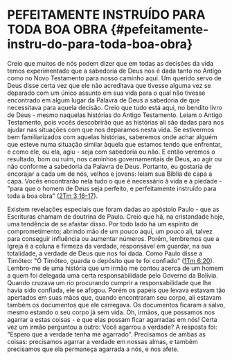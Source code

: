 # PEFEITAMENTE INSTRUÍDO PARA TODA BOA OBRA {#pefeitamente-instru-do-para-toda-boa-obra}

Creio que muitos de nós podem dizer que em todas as decisões da vida temos experimentado que a sabedoria de Deus nos é dada tanto no Antigo como no Novo Testamento para nosso caminho aqui. Um querido servo de Deus disse certa vez que ele não acreditava que tivesse alguma vez se deparado com um único assunto em sua vida para o qual não tivesse encontrado em algum lugar da Palavra de Deus a sabedoria de que necessitava para aquela decisão. Creio que tudo está aqui, no bendito livro de Deus - mesmo naquelas histórias do Antigo Testamento. Leiam o Antigo Testamento, pois vocês descobrirão que as histórias ali são dadas para nos ajudar nas situações com que nos deparamos nesta vida. Se estivermos bem familiarizados com aquelas histórias, saberemos onde achar alguém que esteve numa situação similar àquela que estamos tendo que enfrentar, e como ele, ou ela, agiu - seja com sabedoria ou não. E então veremos o resultado, bom ou ruim, nos caminhos governamentais de Deus, ao agir ou não conforme a sabedoria da Palavra de Deus. Portanto, eu gostaria de encorajar a cada um de nós, velhos e jovens: leiam sua Bíblia de capa a capa. Vocês encontrarão nela tudo o que é necessário à vida e à piedade - &quot;para que o homem de Deus seja perfeito, e perfeitamente instruído para toda a boa obra&quot; ([2Tm 3:16-17](http://bibliaonline.com.br/acf/2tm/3/16-17)).

Existem revelações especiais que foram dadas ao apóstolo Paulo - que as Escrituras chamam de doutrina de Paulo. Creio que há, na cristandade hoje, uma tendência de se afastar disso. Por todo lado há um espírito de comprometimento; abrindo mão de um pouco aqui, um pouco ali, talvez para conseguir influência ou aumentar números. Porém, lembremos que a Igreja é a coluna e firmeza da verdade, responsável em guardar, na sua totalidade, a verdade de Deus que nos foi dada. Como Paulo disse a Timóteo: &quot;Ó Timóteo, guarda o depósito que te foi confiado&quot; ([1Tm 6:20](http://bibliaonline.com.br/acf/1tm/6/20)). Lembro-me de uma história que um irmão me contou acerca de um homem a quem foi delegada uma certa responsabilidade pelo Governo da Bolívia. Quando cruzava um rio procurando cumprir a responsabilidade que lhe havia sido confiada, ele se afogou. Porém os papéis que levava estavam tão apertados em suas mãos que, quando encontraram seu corpo, ali estavam também os documentos que ele carregava. Os documentos ficaram a salvo, mesmo estando o seu corpo já sem vida. Oh, irmãos, que possamos nos agarrar a estas coisas - e que elas possam ficar agarradas em nós! Certa vez um irmão perguntou a outro: Você agarrou a verdade? A resposta foi: &quot;Espero que a verdade tenha me agarrado&quot;. Precisamos de ambas as coisas: precisamos agarrar a verdade em nossas almas, e também precisamos que ela permaneça agarrada a nós, e nos afete.